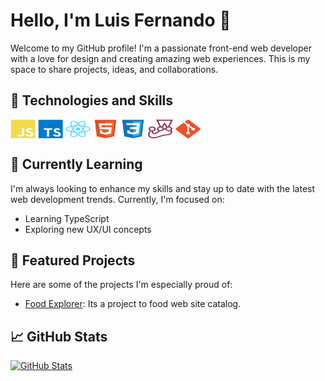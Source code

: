 # Hello, I'm Luis Fernando 👋

Welcome to my GitHub profile! I'm a passionate front-end web developer with a love for design and creating amazing web experiences. This is my space to share projects, ideas, and collaborations.

## 🔧 Technologies and Skills

<div style="display: inline_block">
  <img align="center" alt="Luis-Js" height="30" width="40" src="https://raw.githubusercontent.com/devicons/devicon/master/icons/javascript/javascript-plain.svg">
  <img align="center" alt="Luis-Ts" height="30" width="40" src="https://raw.githubusercontent.com/devicons/devicon/master/icons/typescript/typescript-plain.svg">
  <img align="center" alt="Luis-React" height="30" width="40" src="https://raw.githubusercontent.com/devicons/devicon/master/icons/react/react-original.svg">
  <img align="center" alt="Luis-HTML" height="30" width="40" src="https://raw.githubusercontent.com/devicons/devicon/master/icons/html5/html5-original.svg">
  <img align="center" alt="Luis-CSS" height="30" width="40" src="https://raw.githubusercontent.com/devicons/devicon/master/icons/css3/css3-original.svg">
  <img align="center" alt="Luis-CSS" height="30" width="40" src="https://github.com/devicons/devicon/blob/master/icons/jest/jest-plain.svg">
  <img align="center" alt="Luis-CSS" height="30" width="40" src="https://github.com/devicons/devicon/blob/master/icons/git/git-original.svg">  
</div>

## 🌱 Currently Learning

I'm always looking to enhance my skills and stay up to date with the latest web development trends. Currently, I'm focused on:

- Learning TypeScript
- Exploring new UX/UI concepts

## 🚀 Featured Projects

Here are some of the projects I'm especially proud of:

- [Food Explorer](https://github.com/LuisFernando656/Food_Explorer_Front_End): Its a project to food web site catalog.

## 📈 GitHub Stats

[![GitHub Stats](https://github-readme-stats.vercel.app/api?username=luisfernando656&show_icons=true&theme=dark)](https://github.com/anuraghazra/github-readme-stats)




